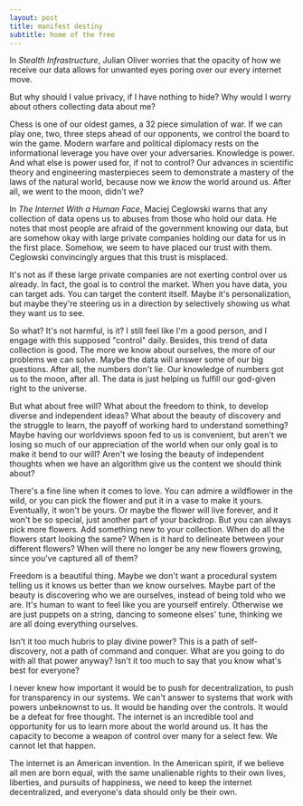 ```yaml
---
layout: post
title: manifest destiny
subtitle: home of the free
---
```

In _Stealth Infrastructure_, Julian Oliver worries that the opacity of how we receive our data allows for unwanted eyes poring over our every internet move.

But why should I value privacy, if I have nothing to hide? Why would I worry about others collecting data about me? 

Chess is one of our oldest games, a 32 piece simulation of war. If we can play one, two, three steps ahead of our opponents, we control the board to win the game. Modern warfare and political diplomacy rests on the informational leverage you have over your adversaries. Knowledge is power. And what else is power used for, if not to control? Our advances in scientific theory and engineering masterpieces seem to demonstrate a mastery of the laws of the natural world, because now we _know_ the world around us. After all, we went to the moon, didn't we? 

In _The Internet With a Human Face_, Maciej Ceglowski warns that any collection of data opens us to abuses from those who hold our data. He notes that most people are afraid of the government knowing our data, but are somehow okay with large private companies holding our data for us in the first place. Somehow, we seem to have placed our trust with them. Ceglowski convincingly argues that this trust is misplaced.

It's not as if these large private companies are not exerting control over us already. In fact, the goal is to control the market. When you have data, you can target ads. You can target the content itself. Maybe it's personalization, but maybe they're steering us in a direction by selectively showing us what they want us to see. 

So what? It's not harmful, is it? I still feel like I'm a good person, and I engage with this supposed "control" daily. Besides, this trend of data collection is good. The more we know about ourselves, the more of our problems we can solve. Maybe the data will answer some of our big questions. After all, the numbers don't lie. Our knowledge of numbers got us to the moon, after all. The data is just helping us fulfill our god-given right to the universe. 

But what about free will? What about the freedom to think, to develop diverse and independent ideas? What about the beauty of discovery and the struggle to learn, the payoff of working hard to understand something? Maybe having our worldviews spoon fed to us is convenient, but aren't we losing so much of our appreciation of the world when our only goal is to make it bend to our will? Aren't we losing the beauty of independent thoughts when we have an algorithm give us the content we should think about? 

There's a fine line when it comes to love. You can admire a wildflower in the wild, or you can pick the flower and put it in a vase to make it yours. Eventually, it won't be yours. Or maybe the flower will live forever, and it won't be so special, just another part of your backdrop. But you can always pick more flowers. Add something new to your collection. When do all the flowers start looking the same? When is it hard to delineate between your different flowers? When will there no longer be any new flowers growing, since you've captured all of them? 

Freedom is a beautiful thing. Maybe we don't want a procedural system telling us it knows us better than we know ourselves. Maybe part of the beauty is discovering who we are ourselves, instead of being told who we are. It's human to want to feel like you are yourself entirely. Otherwise we are just puppets on a string, dancing to someone elses' tune, thinking we are all doing everything ourselves. 

Isn't it too much hubris to play divine power? This is a path of self-discovery, not a path of command and conquer. What are you going to do with all that power anyway? Isn't it too much to say that you know what's best for everyone? 

I never knew how important it would be to push for decentralization, to push for transparency in our systems. We can't answer to systems that work with powers unbeknownst to us. It would be handing over the controls. It would be a defeat for free thought. The internet is an incredible tool and opportunity for us to learn more about the world around us. It has the capacity to become a weapon of control over many for a select few. We cannot let that happen. 

The internet is an American invention. In the American spirit, if we believe all men are born equal, with the same unalienable rights to their own lives, liberties, and pursuits of happiness, we need to keep the internet decentralized, and everyone's data should only be their own. 

